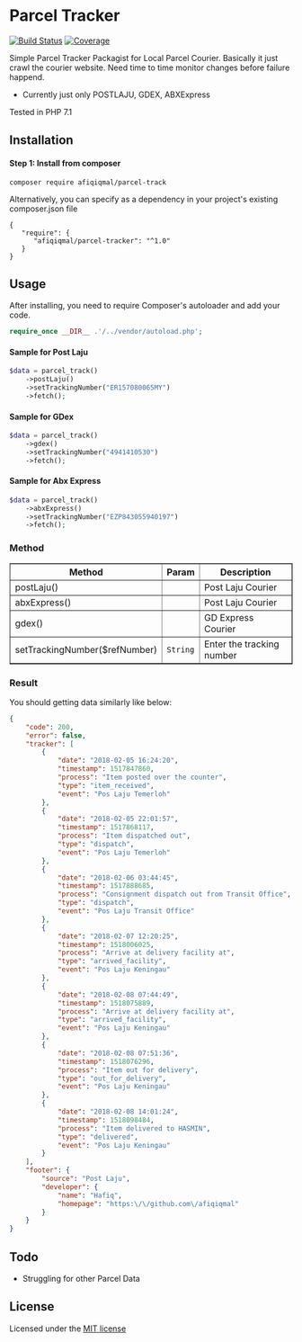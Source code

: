 # Parcel Tracker

[![Build Status](https://travis-ci.org/afiqiqmal/parcel-track.svg?branch=master)](https://travis-ci.org/afiqiqmal/parcel-track)
[![Coverage](https://img.shields.io/codecov/c/github/afiqiqmal/parcel-track.svg)](https://codecov.io/gh/afiqiqmal/parcel-track)

Simple Parcel Tracker Packagist for Local Parcel Courier. Basically it just crawl the courier website. Need time to time monitor changes before failure happend.

* Currently just only POSTLAJU, GDEX, ABXExpress

Tested in PHP 7.1

## Installation

#### Step 1: Install from composer
```
composer require afiqiqmal/parcel-track
```
Alternatively, you can specify as a dependency in your project's existing composer.json file
```
{
   "require": {
      "afiqiqmal/parcel-tracker": "^1.0"
   }
}
```

## Usage
After installing, you need to require Composer's autoloader and add your code.

```php
require_once __DIR__ .'/../vendor/autoload.php';
```

#### Sample for Post Laju
```php
$data = parcel_track()
	->postLaju()
	->setTrackingNumber("ER157080065MY")
	->fetch();
```

#### Sample for GDex
```php
$data = parcel_track()
	->gdex()
	->setTrackingNumber("4941410530")
	->fetch();
```

#### Sample for Abx Express
```php
$data = parcel_track()
	->abxExpress()
	->setTrackingNumber("EZP843055940197")
	->fetch();
```


### Method
<table border="1">
    <tr>
        <th>Method</th>
        <th>Param</th>
        <th>Description</th>
    </tr>
    <tr>
        <td>postLaju()</td>
        <td></td>
        <td>Post Laju Courier</td>
    </tr>
    <tr>
        <td>abxExpress()</td>
        <td></td>
        <td>Post Laju Courier</td>
    </tr>
    <tr>
        <td>gdex()</td>
        <td></td>
        <td>GD Express Courier</td>
    </tr>
    <tr>
        <td>setTrackingNumber($refNumber)</td>
        <td><code>String</code></td>
        <td>Enter the tracking number</td>
    </tr>
</table>


### Result

You should getting data similarly like below:
```json
{
    "code": 200,
    "error": false,
    "tracker": [
        {
            "date": "2018-02-05 16:24:20",
            "timestamp": 1517847860,
            "process": "Item posted over the counter",
            "type": "item_received",
            "event": "Pos Laju Temerloh"
        },
        {
            "date": "2018-02-05 22:01:57",
            "timestamp": 1517868117,
            "process": "Item dispatched out",
            "type": "dispatch",
            "event": "Pos Laju Temerloh"
        },
        {
            "date": "2018-02-06 03:44:45",
            "timestamp": 1517888685,
            "process": "Consignment dispatch out from Transit Office",
            "type": "dispatch",
            "event": "Pos Laju Transit Office"
        },
        {
            "date": "2018-02-07 12:20:25",
            "timestamp": 1518006025,
            "process": "Arrive at delivery facility at",
            "type": "arrived_facility",
            "event": "Pos Laju Keningau"
        },
        {
            "date": "2018-02-08 07:44:49",
            "timestamp": 1518075889,
            "process": "Arrive at delivery facility at",
            "type": "arrived_facility",
            "event": "Pos Laju Keningau"
        },
        {
            "date": "2018-02-08 07:51:36",
            "timestamp": 1518076296,
            "process": "Item out for delivery",
            "type": "out_for_delivery",
            "event": "Pos Laju Keningau"
        },
        {
            "date": "2018-02-08 14:01:24",
            "timestamp": 1518098484,
            "process": "Item delivered to HASMIN",
            "type": "delivered",
            "event": "Pos Laju Keningau"
        }
    ],
    "footer": {
        "source": "Post Laju",
        "developer": {
            "name": "Hafiq",
            "homepage": "https:\/\/github.com\/afiqiqmal"
        }
    }
}
```

## Todo
- Struggling for other Parcel Data

## License
Licensed under the [MIT license](http://opensource.org/licenses/MIT)
